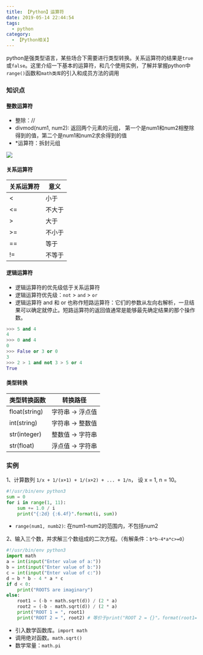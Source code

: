```yaml
---
title: 【Python】运算符
date: 2019-05-14 22:44:54
tags:
  - python
category:
  - 【Python相关】
---
```


python是强类型语言，某些场合下需要进行类型转换。关系运算符的结果是`true`或`false`。这里介绍一下基本的运算符，和几个使用实例，了解并掌握python中`range()`函数和`math类库`的引入和成员方法的调用

<!-- more -->

### 知识点

#### 整数运算符

- 整除：//
- divmod(num1, num2): 返回两个元素的元组， 第一个是num1和num2相整除得到的值，第二个是num1和num2求余得到的值
- *运算符：拆封元组

![](https://ws1.sinaimg.cn/mw690/005EgYNMly1g318pjm253j30ft02b0t2.jpg)

#### 关系运算符

关系运算符 | 意义
-- | --
< | 小于
<= | 不大于
> | 大于
>= | 不小于
== | 等于
!= | 不等于

#### 逻辑运算符
- 逻辑运算符的优先级低于关系运算符
- 逻辑运算符优先级：`not` > `and` > `or`
- 逻辑运算符 and 和 or 也称作短路运算符：它们的参数从左向右解析，一旦结果可以确定就停止。短路运算符的返回值通常是能够最先确定结果的那个操作数。

```python
>>> 5 and 4
4
>>> 0 and 4
0
>>> False or 3 or 0
3
>>> 2 > 1 and not 3 > 5 or 4
True
```

#### 类型转换

类型转换函数 | 转换路径
-- | --
float(string) | 字符串 -> 浮点值
int(string) | 字符串 -> 整数值
str(integer) | 整数值 -> 字符串
str(float) | 浮点值 -> 字符串

### 实例

1、计算数列 `1/x + 1/(x+1) + 1/(x+2) + ... + 1/n`， 设 x = 1, n = 10。

```python
#!/usr/bin/env python3
sum = 0
for i in range(1, 11):
    sum += 1.0 / i
    print("{:2d} {:6.4f}".format(i, sum))
```

- `range(num1, numb2)`: 在num1-num2的范围内，不包括num2

2、输入三个数，并求解三个数组成的二次方程。（有解条件：`b*b-4*a*c>=0`）

```python
#!/usr/bin/env python3
import math
a = int(input("Enter value of a:"))
b = int(input("Enter value of b:"))
c = int(input("Enter value of c:"))
d = b * b - 4 * a * c
if d < 0:
    print("ROOTS are imaginary")
else:
    root1 = (-b + math.sqrt(d)) / (2 * a)
    root2 = (-b - math.sqrt(d)) / (2 * a)
    print("ROOT 1 = ", root1)
    print("ROOT 2 = ", root2) # 等价于print("ROOT 2 = {}"。format(root1=2))
```

- 引入数学函数库。`import math`
- 调用绝对函数。`math.sqrt()`
- 数学常量：`math.pi`